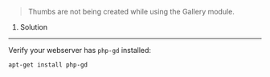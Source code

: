> Thumbs are not being created while using the Gallery module.


1. Solution
-----------

Verify your webserver has `php-gd` installed:

```
apt-get install php-gd
```
